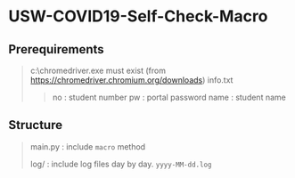 # USW-COVID19-Self-Check-Macro
## Prerequirements
> c:\chromedriver.exe must exist (from https://chromedriver.chromium.org/downloads)
> info.txt
> > no : student number
> > pw : portal password
> > name : student name
## Structure
> main.py : include `macro` method
> 
> log/ : include log files day by day. `yyyy-MM-dd.log`
